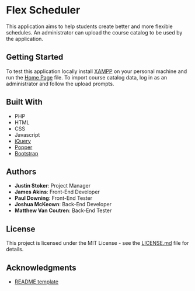 # Flex Scheduler

This application aims to help students create better and more flexible schedules. An administrator can upload the course catalog to be used by the application.

## Getting Started

To test this application locally install [XAMPP](https://www.apachefriends.org/download.html) on your personal machine and run the [Home Page](application/src/php/index.php) file. To import course catalog data, log in as an administrator and follow the upload prompts.

## Built With

* PHP
* HTML
* CSS
* Javascript
* [jQuery](https://code.jquery.com/jquery-3.3.1.slim.min.js)
* [Popper](https://cdnjs.cloudflare.com/ajax/libs/popper.js/1.14.7/umd/popper.min.js)
* [Bootstrap](https://stackpath.bootstrapcdn.com/bootstrap/4.3.1/js/bootstrap.min.js)

## Authors

* **Justin Stoker**: Project Manager
* **James Akins**: Front-End Developer
* **Paul Downing**: Front-End Tester
* **Joshua McKeown**: Back-End Developer
* **Matthew Van Coutren**: Back-End Tester

## License

This project is licensed under the MIT License - see the [LICENSE.md](LICENSE.md) file for details.

## Acknowledgments

* [README template](https://gist.github.com/PurpleBooth)
